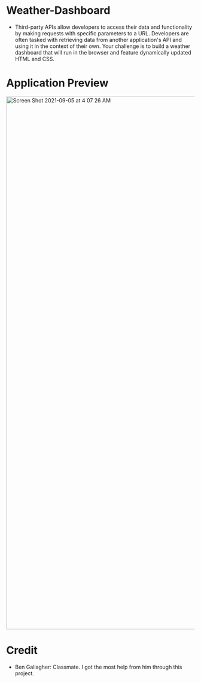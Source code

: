 # Weather-Dashboard

* Third-party APIs allow developers to access their data and functionality by making requests with specific parameters to a URL. Developers are often tasked with retrieving data from another application's API and using it in the context of their own. Your challenge is to build a weather dashboard that will run in the browser and feature dynamically updated HTML and CSS.

# Application Preview

<img width="1423" alt="Screen Shot 2021-09-05 at 4 07 26 AM" src="https://user-images.githubusercontent.com/84109630/132120084-84e256f4-951a-4deb-9d4b-830f251c7890.png">

# Credit

* Ben Gallagher: Classmate. I got the most help from him through this project. 
